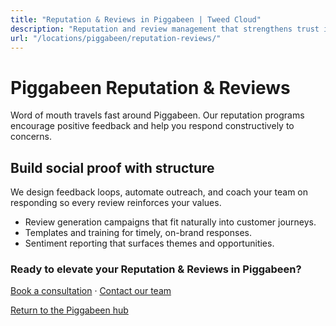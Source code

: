 ```yaml
---
title: "Reputation & Reviews in Piggabeen | Tweed Cloud"
description: "Reputation and review management that strengthens trust in Piggabeen."
url: "/locations/piggabeen/reputation-reviews/"
---
```


# Piggabeen Reputation & Reviews

Word of mouth travels fast around Piggabeen. Our reputation programs encourage positive feedback and help you respond constructively to concerns.

## Build social proof with structure

We design feedback loops, automate outreach, and coach your team on responding so every review reinforces your values.

- Review generation campaigns that fit naturally into customer journeys.
- Templates and training for timely, on-brand responses.
- Sentiment reporting that surfaces themes and opportunities.

### Ready to elevate your Reputation & Reviews in Piggabeen?

[Book a consultation](/consultation/) · [Contact our team](/contact/)

[Return to the Piggabeen hub](/locations/piggabeen/)
